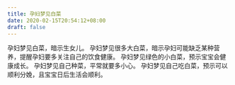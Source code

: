 ```yaml
---
title: 孕妇梦见白菜
date: 2020-02-15T20:54:12+08:00
draft: false
---
```


孕妇梦见白菜，暗示生女儿。
孕妇梦见很多大白菜，暗示孕妇可能缺乏某种营养，提醒孕妇要多关注自己的饮食健康。
孕妇梦见绿色的小白菜，预示宝宝会健康成长。
孕妇梦见自己种菜，平常就要多小心。
孕妇梦见自己吃白菜，预示可以顺利分娩，且宝宝日后生活会顺利。